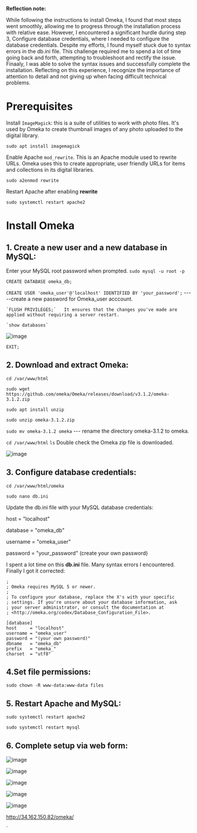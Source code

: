 **Reflection note:**

While following the instructions to install Omeka, I found that most steps went smoothly, allowing me to progress through the installation process with relative ease. However, I encountered a significant hurdle during step 3, Configure database credentials, where I needed to configure the database credentials. Despite my efforts, I found myself stuck due to syntax errors in the db.ini file. This challenge required me to spend a lot of time going back and forth, attempting to troubleshoot and rectify the issue. Finaaly, I was able to solve the syntax issues and successfully complete the installation. Reflecting on this experience, I recognize the importance of attention to detail and not giving up when facing difficult technical problems.

# Prerequisites
Install `ImageMagick`: this is a suite of utilities to work with photo files. It's used by Omeka to create thumbnail images of any photo uploaded to the digital library.

`sudo apt install imagemagick`

Enable Apache `mod_rewrite`. This is an Apache module used to rewrite URLs. Omeka uses this to create appropriate, user friendly URLs for items and collections in its digital libraries.

`sudo a2enmod rewrite`

 Restart Apache after enabling **rewrite**

 `sudo systemctl restart apache2`

# Install Omeka

## 1. Create a new user and a new database in MySQL:
   Enter your MySQL root password when prompted.
   `sudo mysql -u root -p`
   
   `CREATE DATABASE omeka_db;`
   
   `CREATE USER 'omeka_user'@'localhost' IDENTIFIED BY 'your_password';` -----create a new password for Omeka_user acccount.

    `FLUSH PRIVILEGES;`   It ensures that the changes you've made are applied without requiring a server restart.
   
    `show databases`
   
![image](https://github.com/angela-ren/syslib2024/assets/58860495/5532d27a-2ada-4e24-8049-d0eb6e8efc29)

`EXIT;`

## 2. Download and extract Omeka:

`cd /var/www/html`

`sudo wget https://github.com/omeka/Omeka/releases/download/v3.1.2/omeka-3.1.2.zip`

`sudo apt install unzip`

`sudo unzip omeka-3.1.2.zip`

`sudo mv omeka-3.1.2 omeka` ---  rename the directory omeka-3.1.2 to omeka.

`cd /var/www/html`   `ls`   Double check the Omeka zip file is downloaded.

![image](https://github.com/angela-ren/syslib2024/assets/58860495/166c9bae-ca07-48ab-a86d-b49f3d0e923f)

## 3. Configure database credentials:

`cd /var/www/html/omeka`

`sudo nano db.ini`

Update the db.ini file with your MySQL database credentials:

host = "localhost"

database = "omeka_db"

username = "omeka_user"

password = "your_password"  (create your own password)

I spent a lot time on this **db.ini** file. Many syntax errors I encountered. Finally I got it corrected:

```; Database Configuration File
;
; Omeka requires MySQL 5 or newer.
;
; To configure your database, replace the X's with your specific
; settings. If you're unsure about your database information, ask
; your server administrator, or consult the documentation at
; <http://omeka.org/codex/Database_Configuration_File>.

[database]
host     = "localhost"
username = "omeka_user"
password = "(your own password)"
dbname   = "omeka_db"
prefix   = "omeka_"
charset  = "utf8"
```

## 4.Set file permissions:

`sudo chown -R www-data:www-data files`

## 5. Restart Apache and MySQL:

`sudo systemctl restart apache2`

`sudo systemctl restart mysql`

## 6. Complete setup via web form:

![image](https://github.com/angela-ren/syslib2024/assets/58860495/61bffc10-aa9c-4848-9fbe-8ee012683d4e)

![image](https://github.com/angela-ren/syslib2024/assets/58860495/b5adebdd-4757-426f-aca8-67c49f473b75)

![image](https://github.com/angela-ren/syslib2024/assets/58860495/0501ccd5-2f50-4f13-b4b4-f91aa134c40e)

![image](https://github.com/angela-ren/syslib2024/assets/58860495/40f6052c-97c7-4304-a78d-e459ad27e399)

![image](https://github.com/angela-ren/syslib2024/assets/58860495/e005620e-72f9-453f-b682-bc26918913ac)


http://34.162.150.82/omeka/




















`







   
   
